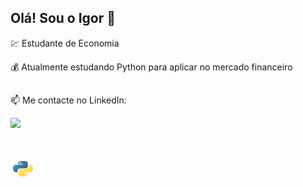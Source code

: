 ## Olá! Sou o Igor 👋

💹   Estudante de Economia

💰	 Atualmente estudando Python para aplicar no mercado financeiro

##

📫 Me contacte no LinkedIn:
<div>
    <a href="https://www.linkedin.com/in/igorwsp/" target="_blank"><img src="https://img.shields.io/badge/-LinkedIn-%230077B5?style=for-the-badge&logo=linkedin&logoColor=white" target="_blank"></a> 
</div>

##

<div style="display: inline_block"><br>
  <img align="center" alt="Igor-Python" height="30" width="40" src="https://raw.githubusercontent.com/devicons/devicon/master/icons/python/python-original.svg">
</div>
